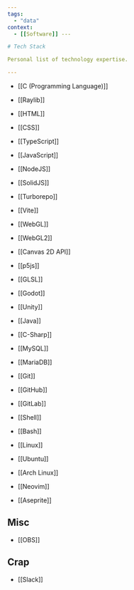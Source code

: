 ```yaml
---
tags:
  - "data"
context:
  - [[Software]] ---

# Tech Stack

Personal list of technology expertise.

---
```


- [[C (Programming Language)]]

- [[Raylib]]

- [[HTML]]
- [[CSS]]

- [[TypeScript]]
- [[JavaScript]]

- [[NodeJS]]
- [[SolidJS]]
- [[Turborepo]]
- [[Vite]]

- [[WebGL]]
- [[WebGL2]]
- [[Canvas 2D API]]
- [[p5js]]

- [[GLSL]]

- [[Godot]]
- [[Unity]]

- [[Java]]
- [[C-Sharp]]

- [[MySQL]]
- [[MariaDB]]

- [[Git]]

- [[GitHub]]
- [[GitLab]]

- [[Shell]]
- [[Bash]]

- [[Linux]]
- [[Ubuntu]]
- [[Arch Linux]]

- [[Neovim]]

- [[Aseprite]]

## Misc

- [[OBS]]

## Crap

- [[Slack]]
